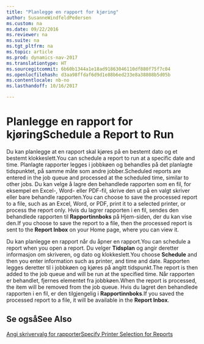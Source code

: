 ```yaml
---
title: "Planlegge en rapport for kjøring"
author: SusanneWindfeldPedersen
ms.custom: na
ms.date: 09/22/2016
ms.reviewer: na
ms.suite: na
ms.tgt_pltfrm: na
ms.topic: article
ms.prod: dynamics-nav-2017
ms.translationtype: HT
ms.sourcegitcommit: 6b60b1344a1e18ad91863046110df880f75f7c04
ms.openlocfilehash: d3aa98ffdaf6d9d1e88b6ed233e8a38808b5d05b
ms.contentlocale: nb-no
ms.lasthandoff: 10/16/2017

---
```

    
# <a name="schedule-a-report-to-run"></a><span data-ttu-id="295f3-102">Planlegge en rapport for kjøring</span><span class="sxs-lookup"><span data-stu-id="295f3-102">Schedule a Report to Run</span></span>
<span data-ttu-id="295f3-103">Du kan planlegge at en rapport skal kjøres på en bestemt dato og et bestemt klokkeslett.</span><span class="sxs-lookup"><span data-stu-id="295f3-103">You can schedule a report to run at a specific date and time.</span></span> <span data-ttu-id="295f3-104">Planlagte rapporter legges i jobbkøen og behandles på det planlagte tidspunktet, på samme måte som andre jobber.</span><span class="sxs-lookup"><span data-stu-id="295f3-104">Scheduled reports are entered in the job queue and processed at the scheduled time, similar to other jobs.</span></span> <span data-ttu-id="295f3-105">Du kan velge å lagre den behandlede rapporten som en fil, for eksempel en Excel-, Word- eller PDF-fil, skrive den ut på en valgt skriver eller bare behandle rapporten.</span><span class="sxs-lookup"><span data-stu-id="295f3-105">You can choose to save the processed report to a file, such as an Excel, Word, or PDF, print it to a selected printer, or process the report only.</span></span> <span data-ttu-id="295f3-106">Hvis du lagrer rapporten i en fil, sendes den behandlede rapporten til **Rapportinnboks** på Hjem-siden, der du kan vise den.</span><span class="sxs-lookup"><span data-stu-id="295f3-106">If you choose to save the report to a file, then the processed report is sent to the **Report Inbox** on your Home page, where you can view it.</span></span> 

<span data-ttu-id="295f3-107">Du kan planlegge en rapport når du åpner en rapport.</span><span class="sxs-lookup"><span data-stu-id="295f3-107">You can schedule a report when you open a report.</span></span> <span data-ttu-id="295f3-108">Du velger **Tidsplan** og angir deretter informasjon om skriveren, og dato og klokkeslett.</span><span class="sxs-lookup"><span data-stu-id="295f3-108">You choose **Schedule** and then you enter information such as printer, and time and date.</span></span> <span data-ttu-id="295f3-109">Rapporten legges deretter til i jobbkøen og kjøres på angitt tidspunkt.</span><span class="sxs-lookup"><span data-stu-id="295f3-109">The report is then added to the job queue and will be run at the specified time.</span></span> <span data-ttu-id="295f3-110">Når rapporten er behandlet, fjernes elementet fra jobbkøen.</span><span class="sxs-lookup"><span data-stu-id="295f3-110">When the report is processed, the item will be removed from the job queue.</span></span> <span data-ttu-id="295f3-111">Hvis du lagret den behandlede rapporten i en fil, er den tilgjengelig i **Rapportinnboks**.</span><span class="sxs-lookup"><span data-stu-id="295f3-111">If you saved the processed report to a file, it will be available in the **Report Inbox**.</span></span>

## <a name="see-also"></a><span data-ttu-id="295f3-112">Se også</span><span class="sxs-lookup"><span data-stu-id="295f3-112">See Also</span></span>
[<span data-ttu-id="295f3-113">Angi skrivervalg for rapporter</span><span class="sxs-lookup"><span data-stu-id="295f3-113">Specify Printer Selection for Reports</span></span>](ui-specify-printer-selection-reports.md) 

 



